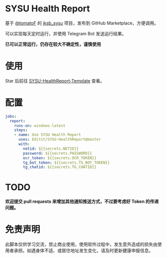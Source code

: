 # SYSU Health Report

基于 [@tomatoF](https://github.com/tomatoF) 的 [jksb_sysu](https://github.com/tomatoF/jksb_sysu) 项目，发布到 GitHub Marketplace，方便调用。

可以实现每天定时运行，并使用 Telegram Bot 发送运行结果。

**已可以正常运行，仍存在较大不确定性，谨慎使用**

# 使用

Star 后前往 [SYSU-HealthReport-Template](https://github.com/Editi0/SYSU-HealthReport-Template) 查看。

# 配置

```yaml
jobs:
  report:
    runs-on: windows-latest
    steps:
    - name: Use SYSU Health Report
      uses: Editst/SYSU-HealthReport@master
      with:
        netid: ${{secrets.NETID}}
        password: ${{secrets.PASSWORD}}
        ocr_token: ${{secrets.OCR_TOKEN}}
        tg_bot_token: ${{secrets.TG_BOT_TOKEN}}
        tg_chatid: ${{secrets.TG_CHATID}}
```

# TODO

**欢迎提交 pull requests 来增加其他通知推送方式，不过要考虑好 Token 的传递问题。**

# 免责声明

此脚本仅供学习交流，禁止商业使用，使用软件过程中，发生意外造成的损失由使用者承担。如遇身体不适、或居住地址发生变化，请及时更新健康申报信息。

